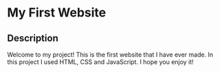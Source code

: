 # My First Website

## Description
Welcome to my project! This is the first website that I have ever made. In this project I used HTML, CSS and JavaScript. I hope you enjoy it!

